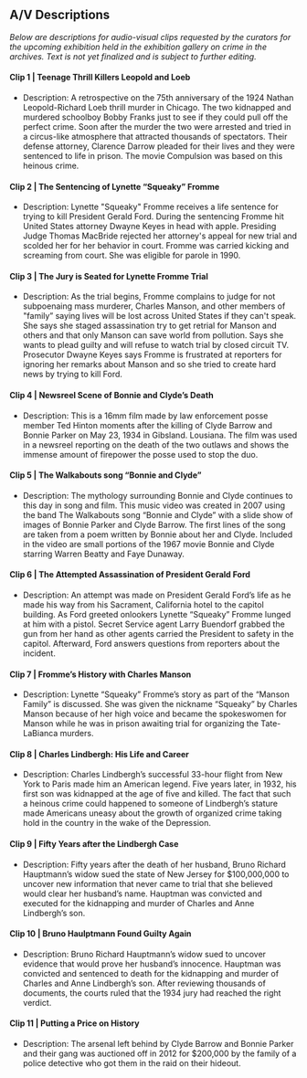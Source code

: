 ## A/V Descriptions

_Below are descriptions for audio-visual clips requested by the curators for the upcoming exhibition held in 
the exhibition gallery on crime in the archives. Text is not yet finalized and is subject to further editing._

#### Clip 1 | Teenage Thrill Killers Leopold and Loeb
* Description: A retrospective on the 75th anniversary of the 1924 Nathan Leopold-Richard Loeb thrill murder in Chicago. The 
two kidnapped and murdered schoolboy Bobby Franks just to see if they could pull off the perfect crime.  Soon after the 
murder the two were arrested and tried in a circus-like atmosphere that attracted thousands of spectators.  Their defense 
attorney, Clarence Darrow pleaded for their lives and they were sentenced to life in prison.  The movie Compulsion was 
based on this heinous crime. 

#### Clip 2 | The Sentencing of Lynette “Squeaky” Fromme
* Description: Lynette "Squeaky" Fromme receives a life sentence for trying to kill President Gerald Ford. During the 
sentencing Fromme hit United States attorney Dwayne Keyes in head with apple. Presiding Judge Thomas MacBride rejected her 
attorney's appeal for new trial and scolded her for her behavior in court. Fromme was carried kicking and screaming from 
court. She was eligible for parole in 1990. 

#### Clip 3 | The Jury is Seated for Lynette Fromme Trial
* Description: As the trial begins, Fromme complains to judge for not subpoenaing mass murderer, Charles Manson, and other 
members of "family” saying lives will be lost across United States if they can't speak. She says she staged assassination 
try to get retrial for Manson and others and that only Manson can save world from pollution. Says she wants to plead guilty 
and will refuse to watch trial by closed circuit TV. Prosecutor Dwayne Keyes says Fromme is frustrated at reporters for 
ignoring her remarks about Manson and so she tried to create hard news by trying to kill Ford. 

#### Clip 4 | Newsreel Scene of Bonnie and Clyde’s Death
* Description: This is a 16mm film made by law enforcement posse member Ted Hinton moments after the killing of Clyde Barrow 
and Bonnie Parker on May 23, 1934 in Gibsland. Lousiana. The film was used in a newsreel reporting on the death of the two 
outlaws and shows the immense amount of firepower the posse used to stop the duo.

#### Clip 5 | The Walkabouts song “Bonnie and Clyde”
* Description: The mythology surrounding Bonnie and Clyde continues to this day in song and film. This music video was 
created in 2007 using the band The Walkabouts song “Bonnie and Clyde” with a slide show of images of Bonnie Parker and 
Clyde Barrow.  The first lines of the song are taken from a poem written by Bonnie about her and Clyde. Included in the 
video are small portions of the 1967 movie Bonnie and Clyde starring Warren Beatty and Faye Dunaway. 

#### Clip 6 | The Attempted Assassination of President Gerald Ford
* Description: An attempt was made on President Gerald Ford’s life as he made his way from his Sacrament, California hotel to 
the capitol building. As Ford greeted onlookers Lynette “Squeaky” Fromme lunged at him with a pistol. Secret Service agent 
Larry Buendorf grabbed the gun from her hand as other agents carried the President to safety in the capitol. Afterward, Ford 
answers questions from reporters about the incident.  

#### Clip 7 | Fromme’s History with Charles Manson
* Description: Lynette “Squeaky” Fromme’s story as part of the “Manson Family” is discussed.  She was given the nickname 
“Squeaky” by Charles Manson because of her high voice and became the spokeswomen for Manson while he was in prison awaiting 
trial for organizing the Tate-LaBianca murders.  

#### Clip 8 | Charles Lindbergh: His Life and Career
* Description: Charles Lindbergh’s successful 33-hour flight from New York to Paris made him an American legend. Five years 
later, in 1932, his first son was kidnapped at the age of five and killed.  The fact that such a heinous crime could happened 
to someone of Lindbergh’s stature made Americans uneasy about the growth of organized crime taking hold in the country in the 
wake of the Depression. 

#### Clip 9 | Fifty Years after the Lindbergh Case 
* Description: Fifty years after the death of her husband, Bruno Richard Hauptmann’s widow sued the state of New Jersey for 
$100,000,000 to uncover new information that never came to trial that she believed would clear her husband’s name. Hauptman 
was convicted and executed for the kidnapping and murder of Charles and Anne Lindbergh’s son.

#### Clip 10 | Bruno Haulptmann Found Guilty Again
* Description: Bruno Richard Hauptmann’s widow sued to uncover evidence that would prove her husband’s innocence. Hauptman 
was convicted and sentenced to death for the kidnapping and murder of Charles and Anne Lindbergh’s son.  After reviewing 
thousands of documents, the courts ruled that the 1934 jury had reached the right verdict. 

#### Clip 11 | Putting a Price on History
* Description: The arsenal left behind by Clyde Barrow and Bonnie Parker and their gang was auctioned off in 2012 for 
$200,000 by the family of a police detective who got them in the raid on their hideout.





